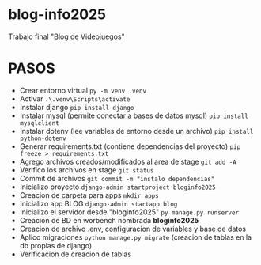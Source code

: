 # blog-info2025
Trabajo final "Blog de Videojuegos"



# PASOS
 - Crear entorno virtual `py -m venv .venv`
 - Activar `.\.venv\Scripts\activate` 
 - Instalar django `pip install django`
 - Instalar mysql (permite conectar a bases de datos mysql) `pip install mysqlclient`
 - Instalar dotenv (lee variables de entorno desde un archivo) `pip install python-dotenv`
 - Generar requirements.txt (contiene dependencias del proyecto) `pip freeze > requirements.txt`
 - Agrego archivos creados/modificados al area de stage `git add -A`
 - Verifico los archivos en stage `git status`
 - Commit de archivos `git commit -m "instalo dependencias"`
 - Inicializo proyecto `django-admin startproject bloginfo2025 `
 - Creacion de carpeta para apps `mkdir apps`
 - Inicializo app BLOG `django-admin startapp blog`
 - Inicializo el servidor desde "bloginfo2025" `py manage.py runserver`
 - Creacion de BD en worbench nombrada **bloginfo2025**
 - Creacion de archivo .env, configuracion de variables y base de datos
 - Aplico migraciones `python manage.py migrate` (creacion de tablas en  la db propias de django)
- Verificacion de creacion de tablas